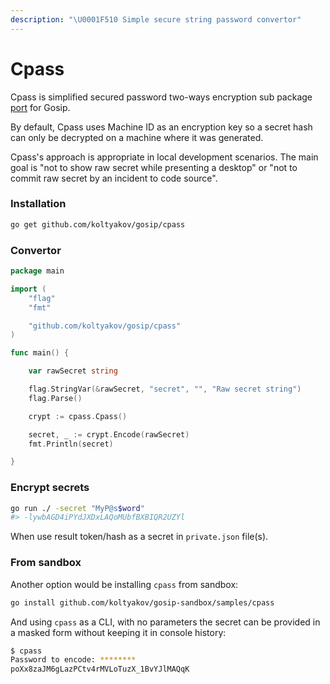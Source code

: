 ```yaml
---
description: "\U0001F510 Simple secure string password convertor"
---
```


# Cpass

Cpass is simplified secured password two-ways encryption sub package [port](https://github.com/koltyakov/cpass) for Gosip.

By default, Cpass uses Machine ID as an encryption key so a secret hash can only be decrypted on a machine where it was generated.

Cpass's approach is appropriate in local development scenarios. The main goal is "not to show raw secret while presenting a desktop" or "not to commit raw secret by an incident to code source".

### Installation

```bash
go get github.com/koltyakov/gosip/cpass
```

### Convertor

```go
package main

import (
	"flag"
	"fmt"

	"github.com/koltyakov/gosip/cpass"
)

func main() {

	var rawSecret string

	flag.StringVar(&rawSecret, "secret", "", "Raw secret string")
	flag.Parse()

	crypt := cpass.Cpass()

	secret, _ := crypt.Encode(rawSecret)
	fmt.Println(secret)

}
```

### Encrypt secrets

```bash
go run ./ -secret "MyP@s$word"
#> -lywbAGD4iPYdJXDxLAQoMUbfBXBIQR2UZYl
```

When use result token/hash as a secret in `private.json` file\(s\).

### From sandbox

Another option would be installing `cpass` from sandbox:

```bash
go install github.com/koltyakov/gosip-sandbox/samples/cpass
```

And using `cpass` as a CLI, with no parameters the secret can be provided in a masked form without keeping it in console history:

```bash
$ cpass
Password to encode: ********
poXx8zaJM6gLazPCtv4rMVLoTuzX_1BvYJlMAQqK
```

